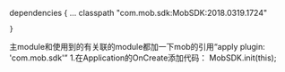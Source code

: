 dependencies {
        ...
        classpath "com.mob.sdk:MobSDK:2018.0319.1724"

    }
主module和使用到的有关联的module都加一下mob的引用“apply plugin: 'com.mob.sdk'”
1.在Application的OnCreate添加代码：
    MobSDK.init(this);